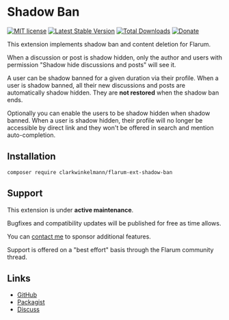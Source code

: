 # Shadow Ban

[![MIT license](https://img.shields.io/badge/license-MIT-blue.svg)](https://github.com/clarkwinkelmann/flarum-ext-shadow-ban/blob/master/LICENSE.md) [![Latest Stable Version](https://img.shields.io/packagist/v/clarkwinkelmann/flarum-ext-shadow-ban.svg)](https://packagist.org/packages/clarkwinkelmann/flarum-ext-shadow-ban) [![Total Downloads](https://img.shields.io/packagist/dt/clarkwinkelmann/flarum-ext-shadow-ban.svg)](https://packagist.org/packages/clarkwinkelmann/flarum-ext-shadow-ban) [![Donate](https://img.shields.io/badge/paypal-donate-yellow.svg)](https://www.paypal.me/clarkwinkelmann)

This extension implements shadow ban and content deletion for Flarum.

When a discussion or post is shadow hidden, only the author and users with permission "Shadow hide discussions and posts" will see it.

A user can be shadow banned for a given duration via their profile.
When a user is shadow banned, all their new discussions and posts are automatically shadow hidden.
They are **not restored** when the shadow ban ends.

Optionally you can enable the users to be shadow hidden when shadow banned.
When a user is shadow hidden, their profile will no longer be accessible by direct link and they won't be offered in search and mention auto-completion.

## Installation

    composer require clarkwinkelmann/flarum-ext-shadow-ban

## Support

This extension is under **active maintenance**.

Bugfixes and compatibility updates will be published for free as time allows.

You can [contact me](https://clarkwinkelmann.com/flarum) to sponsor additional features.

Support is offered on a "best effort" basis through the Flarum community thread.

## Links

- [GitHub](https://github.com/clarkwinkelmann/flarum-ext-shadow-ban)
- [Packagist](https://packagist.org/packages/clarkwinkelmann/flarum-ext-shadow-ban)
- [Discuss](https://discuss.flarum.org/d/27555)
